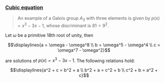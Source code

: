 ### [Cubic equation](https://en.wikipedia.org/wiki/Cubic_equation)

> An example of a Galois group $A_3$ with three elements is given by $p(x) = x^3 − 3x − 1$, whose discriminant is $81 = 9^2$.

Let $\omega$ be a primitive 18th root of unity, then

$$\displaylines{a = \omega - \omega^8 \\
b = \omega^5 - \omega^4 \\
c = \omega^7 - \omega^2}$$

are solutions of $p(x) = x^3 − 3x − 1$. The following relations hold:

$$\displaylines{a^2 + c = b^2 + a \\
b^2 + a = c^2 + b \\
c^2 + b = a^2 + c}$$
